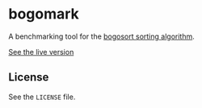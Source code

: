 # bogomark
A benchmarking tool for the [bogosort sorting algorithm](https://en.wikipedia.org/wiki/Bogosort).

[See the live version](https://fylipp.github.io/bogomark)

## License
See the `LICENSE` file.

